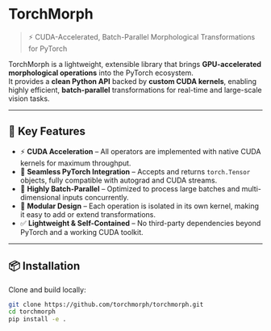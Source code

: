 # TorchMorph

> ⚡ CUDA-Accelerated, Batch-Parallel Morphological Transformations for PyTorch

TorchMorph is a lightweight, extensible library that brings **GPU-accelerated morphological operations** into the PyTorch ecosystem.  
It provides a **clean Python API** backed by **custom CUDA kernels**, enabling highly efficient, **batch-parallel** transformations for real-time and large-scale vision tasks.

---

## 🚀 Key Features

- ⚡ **CUDA Acceleration** – All operators are implemented with native CUDA kernels for maximum throughput.  
- 🧩 **Seamless PyTorch Integration** – Accepts and returns `torch.Tensor` objects, fully compatible with autograd and CUDA streams.  
- 🧠 **Highly Batch-Parallel** – Optimized to process large batches and multi-dimensional inputs concurrently.  
- 🧱 **Modular Design** – Each operation is isolated in its own kernel, making it easy to add or extend transformations.  
- ✅ **Lightweight & Self-Contained** – No third-party dependencies beyond PyTorch and a working CUDA toolkit.  

---

## 📦 Installation

Clone and build locally:

```bash
git clone https://github.com/torchmorph/torchmorph.git
cd torchmorph
pip install -e .
```
